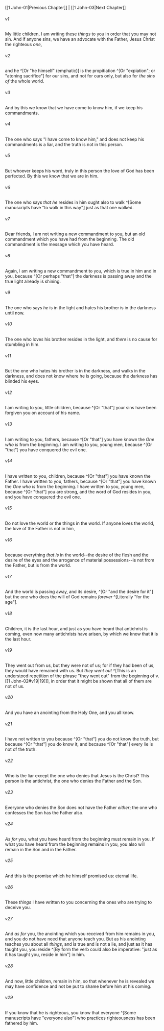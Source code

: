 ﻿---
aliases:
  - 1 John 2
---

[[1 John-01|Previous Chapter]] | [[1 John-03|Next Chapter]]

###### v1
My little children, I am writing these _things_ to you in order that you may not sin. And if anyone sins, we have an advocate with the Father, Jesus Christ the righteous _one_,

###### v2
and he ^[Or "he himself" (emphatic)] is the propitiation ^[Or "expiation"; or "atoning sacrifice"] for our sins, and not for ours only, but also for _the sins of_ the whole world.

###### v3
And by this we know that we have come to know him, if we keep his commandments.

###### v4
The one who says "I have come to know him," and does not keep his commandments is a liar, and the truth is not in this person.

###### v5
But whoever keeps his word, truly in this person the love of God has been perfected. By this we know that we are in him.

###### v6
The one who says _that he_ resides in him ought also to walk ^[Some manuscripts have "to walk in this way"] just as that one walked.

###### v7
Dear friends, I am not writing a new commandment to you, but an old commandment which you have had from the beginning. The old commandment is the message which you have heard.

###### v8
Again, I am writing a new commandment to you, which is true in him and in you, because ^[Or perhaps "that"] the darkness is passing away and the true light already is shining.

###### v9
The one who says _he_ is in the light and hates his brother is in the darkness until now.

###### v10
The one who loves his brother resides in the light, and _there_ is no cause for stumbling in him.

###### v11
But the one who hates his brother is in the darkness, and walks in the darkness, and does not know where he is going, because the darkness has blinded his eyes.

###### v12
I am writing to you, little children, because ^[Or "that"] your sins have been forgiven you on account of his name.

###### v13
I am writing to you, fathers, because ^[Or "that"] you have known the _One who is_ from the beginning. I am writing to you, young men, because ^[Or "that"] you have conquered the evil one.

###### v14
I have written to you, children, because ^[Or "that"] you have known the Father. I have written to you, fathers, because ^[Or "that"] you have known the _One who is_ from the beginning. I have written to you, young men, because ^[Or "that"] you are strong, and the word of God resides in you, and you have conquered the evil one.

###### v15
Do not love the world or the things in the world. If anyone loves the world, the love of the Father is not in him,

###### v16
because everything _that is_ in the world--the desire of the flesh and the desire of the eyes and the arrogance of material possessions--is not from the Father, but is from the world.

###### v17
And the world is passing away, and its desire, ^[Or "and the desire for it"] but the one who does the will of God remains _forever_ ^[Literally "for the age"].

###### v18
Children, it is the last hour, and just as you have heard that antichrist is coming, even now many antichrists have arisen, by which we know that it is the last hour.

###### v19
They went out from us, but they were not of us; for if they had been of us, they would have remained with us. But _they went out_ ^[This is an understood repetition of the phrase "they went out" from the beginning of v. [[1 John-02#v19|19]]], in order that it might be shown that all of them are not of us.

###### v20
And you have an anointing from the Holy One, and you all know.

###### v21
I have not written to you because ^[Or "that"] you do not know the truth, but because ^[Or "that"] you do know it, and because ^[Or "that"] every lie is not of the truth.

###### v22
Who is the liar except the one who denies that Jesus is the Christ? This person is the antichrist, the one who denies the Father and the Son.

###### v23
Everyone who denies the Son does not have the Father _either_; the one who confesses the Son has the Father also.

###### v24
_As for_ you, what you have heard from the beginning must remain in you. If what you have heard from the beginning remains in you, you also will remain in the Son and in the Father.

###### v25
And this is the promise which he himself promised us: eternal life.

###### v26
These _things_ I have written to you concerning the ones who are trying to deceive you.

###### v27
And _as for_ you, the anointing which you received from him remains in you, and you do not have need that anyone teach you. But as his anointing teaches you about all _things_, and is true and is not a lie, and just as it has taught you, you reside ^[By form the verb could also be imperative: "just as it has taught you, reside in him"] in him.

###### v28
And now, little children, remain in him, so that whenever he is revealed we may have confidence and not be put to shame before him at his coming.

###### v29
If you know that he is righteous, you know that everyone ^[Some manuscripts have "everyone also"] who practices righteousness has been fathered by him.
